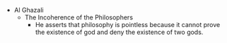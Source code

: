 - Al Ghazali
	- The Incoherence of the Philosophers
		- He asserts that philosophy is pointless because it cannot prove the existence of god and deny the existence of two gods.